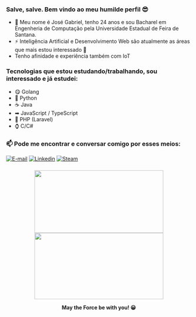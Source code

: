 ### Salve, salve. Bem vindo ao meu humilde perfil 😎

- 💬 Meu nome é José Gabriel, tenho 24 anos e sou Bacharel em Engenheria de Computação pela Universidade Estadual de Feira de Santana.
- ⚡ Inteligência Artificial e Desenvolvimento Web são atualmente as áreas que mais estou interessado 🎯
- Tenho afinidade e experiência também com IoT

### Tecnologias que estou estudando/trabalhando, sou interessado e já estudei:

- 😋 Golang
- 🐍 Python
- ☕ Java
- ➡ JavaScript / TypeScript
- 🐘 PHP (Laravel)
- ⌚ C/C#

### 📫 Pode me encontrar e conversar comigo por esses meios:

[![E-mail](https://img.shields.io/badge/engcgabrielgomes@gmail.com.br-red?logo=gmail&logoColor=white)](https://mail.google.com/mail/u/0/?view=cm&fs=1&tf=1&source=mailto&to=engcgabrielgomes@gmail.com.br)
[![Linkedin](https://img.shields.io/badge/josegabrielgomes-blue?logo=linkedin)](https://www.linkedin.com/in/jos%C3%A9-gabriel-gomes-3493b2199/)
[![Steam](https://img.shields.io/badge/-Steam-lightgrey)](https://steamcommunity.com/id/lonelytip/)
### 

<div align="center">
  <img height="170em" width="350em" src="https://github-readme-stats.vercel.app/api/top-langs/?username=JoSGomes&layout=compact&theme=cobalt">
  <img height="180em" width="350em" src="https://github-readme-streak-stats.herokuapp.com?user=JoSGomes&theme=cobalt">
</div>

<div align="center"> <p> <b> May the Force be with you! 😀 </b> </p> </div>
